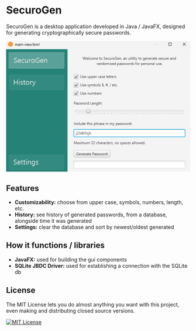 # SecuroGen
SecuroGen is a desktop application developed in Java / JavaFX, designed for generating cryptographically secure passwords.

<p align="left">
  <img src="preview.png" alt="Screenshot Preview">
</p>

## Features

- **Customizability:** choose from upper case, symbols, numbers, length, etc.
- **History:** see history of generated passwords, from a database, alongside time it was generated
- **Settings:** clear the database and sort by newest/oldest generated

## How it functions / libraries

- **JavaFX:** used for building the gui components 
- **SQLite JBDC Driver:** used for establishing a connection with the SQLite db

## License

The MIT License lets you do almost anything you want with this project, even making and distributing closed source versions.

[![MIT License](https://img.shields.io/badge/License-MIT-green.svg)](https://choosealicense.com/licenses/mit/)